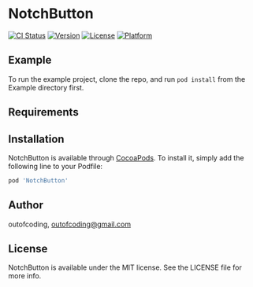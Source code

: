 # NotchButton

[![CI Status](https://img.shields.io/travis/outofcoding/NotchButton.svg?style=flat)](https://travis-ci.org/outofcoding/NotchButton)
[![Version](https://img.shields.io/cocoapods/v/NotchButton.svg?style=flat)](https://cocoapods.org/pods/NotchButton)
[![License](https://img.shields.io/cocoapods/l/NotchButton.svg?style=flat)](https://cocoapods.org/pods/NotchButton)
[![Platform](https://img.shields.io/cocoapods/p/NotchButton.svg?style=flat)](https://cocoapods.org/pods/NotchButton)

## Example

To run the example project, clone the repo, and run `pod install` from the Example directory first.

## Requirements

## Installation

NotchButton is available through [CocoaPods](https://cocoapods.org). To install
it, simply add the following line to your Podfile:

```ruby
pod 'NotchButton'
```

## Author

outofcoding, outofcoding@gmail.com

## License

NotchButton is available under the MIT license. See the LICENSE file for more info.
